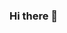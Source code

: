 ### Hi there 👋

<!--
**William-Colbert/William-Colbert** is a ✨ _special_ ✨ repository because its `README.md` (this file) appears on your GitHub profile.

Here are some ideas to get you started:

- 🔭 I’m currently working on getting a computer science degree from Northwest Missouri State University. I'm also working on being a teaching assistant for Computer Organization.
- 🌱 I’m currently learning how to become better at chess and how to become better at making entertaining youtube videos.
- 💬 Ask me about anything involving gaming and sports since they are both things that I love
- 📫 How to reach me: School email - S544228@nwmissouri.edu Professional email: officialwillcolbertii@gmail.com
- 😄 Pronouns: He/Him
- ⚡ Fun fact: I've been to California, Texas, Kansas, Missouri, Oklahoma, Mexico, Hondurasy, and Belize! 
- ✨ Interests: Chess, Programming, Video Games, Sports, Nature, Content Creation, and Music
